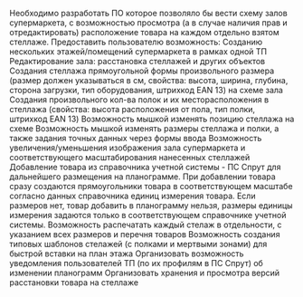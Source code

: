 Необходимо разработать ПО которое позволяло бы вести схему залов супермаркета, с возможностью просмотра (а в случае наличия прав и отредактировать) расположение товара на каждом отдельно взятом стеллаже. Предоставить пользователю возможность:
Созданию нескольких этажей/помещений супермаркета в рамках одной ТП
Редактирование зала: расстановка стеллажей и других объектов
Создания стеллажа прямоугольной формы произвольного размера (размер должен указываться в см, свойства: высота, ширина, глубина, сторона загрузки, тип оборудования, штрихкод EAN 13) на схеме зала
Создания произвольного кол-ва полок и их месторасположения в стеллажа (свойства: высота расположения от пола, тип полки, штрихкод EAN 13)
Возможность мышкой изменять позицию стеллажа на схеме
Возможность мышкой изменять размеры стеллажа и полки, а также задания точных данных через формы ввода
Возможность увеличения/уменьшения изображения зала супермаркета и соответствующего масштабирования нанесенных стеллажей
Добавление товара из справочника учетной системы - ПС Спрут для дальнейшего размещения на планограмме. При добавлении товара сразу создаются прямоугольники товара в соответствующем масштабе согласно данных справочника единиц измерения товара. Если размеров нет, товар добавить в планограмму нельзя, размеры единицы измерения задаются только в соответствующем справочнике учетной системы.
Возможность распечатать каждый стелаж в отдельности, с указанием всех размеров и перечня товаров
Возможность создания типовых шаблонов стелажей (с полками и мертвыми зонами) для быстрой вставки на план этажа
Организовать возможность уведомления пользователей ТП (по их профилям в ПС Спрут) об изменении планограмм
Организовать хранения и просмотра версий расстановки товара на стеллаже